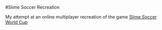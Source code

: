 #Slime Soccer Recreation

My attempt at an online multiplayer recreation of the game [Slime Soccer World Cup](http://slimegames.eu) 

